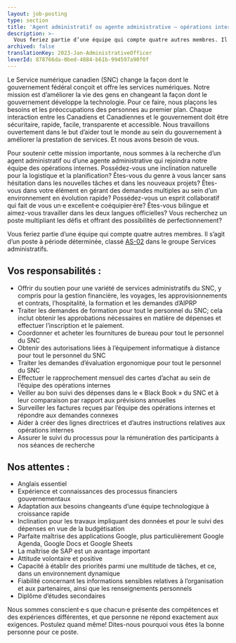 ```yaml
---
layout: job-posting
type: section
title: 'Agent administratif ou agente administrative — opérations internes'
description: >-
  Vous feriez partie d’une équipe qui compte quatre autres membres. Il s’agit d’un poste à période déterminée, classé AS-02 dans le groupe Services administratifs.
archived: false
translationKey: 2023-Jan-AdministrativeOfficer
leverId: 878766da-0bed-4884-b61b-994597a90f0f
---
```


Le Service numérique canadien (SNC) change la façon dont le gouvernement fédéral conçoit et offre les services numériques. Notre mission est d’améliorer la vie des gens en changeant la façon dont le gouvernement développe la technologie. Pour ce faire, nous plaçons les besoins et les préoccupations des personnes au premier plan. Chaque interaction entre les Canadiens et Canadiennes et le gouvernement doit être sécuritaire, rapide, facile, transparente et accessible. Nous travaillons ouvertement dans le but d’aider tout le monde au sein du gouvernement à améliorer la prestation de services. Et nous avons besoin de vous.

Pour soutenir cette mission importante, nous sommes à la recherche d’un agent administratif ou d’une agente administrative qui rejoindra notre équipe des opérations internes. Possédez-vous une inclination naturelle pour la logistique et la planification? Êtes-vous du genre à vous lancer sans hésitation dans les nouvelles tâches et dans les nouveaux projets? Êtes-vous dans votre élément en gérant des demandes multiples au sein d’un environnement en évolution rapide? Possédez-vous un esprit collaboratif qui fait de vous un·e excellent·e coéquipier·ère? Êtes-vous bilingue et aimez-vous travailler dans les deux langues officielles? Vous recherchez un poste multipliant les défis et offrant des possibilités de perfectionnement? 

Vous feriez partie d’une équipe qui compte quatre autres membres. Il s’agit d’un poste à période déterminée, classé [AS-02](https://www.tbs-sct.canada.ca/agreements-conventions/view-visualiser-fra.aspx?id=15) dans le groupe Services administratifs.

## Vos responsabilités :
- Offrir du soutien pour une variété de services administratifs du SNC, y compris pour la gestion financière, les voyages, les approvisionnements et contrats, l’hospitalité, la formation et les demandes d’AIPRP
- Traiter les demandes de formation pour tout le personnel du SNC; cela inclut obtenir les approbations nécessaires en matière de dépenses et effectuer l’inscription et le paiement. 
- Coordonner et acheter les fournitures de bureau pour tout le personnel du SNC
- Obtenir des autorisations liées à l’équipement informatique à distance pour tout le personnel du SNC
- Traiter les demandes d’évaluation ergonomique pour tout le personnel du SNC
- Effectuer le rapprochement mensuel des cartes d’achat au sein de l’équipe des opérations internes
- Veiller au bon suivi des dépenses dans le « Black Book » du SNC et à leur comparaison par rapport aux prévisions annuelles 
- Surveiller les factures reçues par l’équipe des opérations internes et répondre aux demandes connexes
- Aider à créer des lignes directrices et d’autres instructions relatives aux opérations internes
- Assurer le suivi du processus pour la rémunération des participants à nos séances de recherche

## Nos attentes :
- Anglais essentiel
- Expérience et connaissances des processus financiers gouvernementaux
- Adaptation aux besoins changeants d’une équipe technologique à croissance rapide
- Inclination pour les travaux impliquant des données et pour le suivi des dépenses en vue de la budgétisation 
- Parfaite maîtrise des applications Google, plus particulièrement Google Agenda, Google Docs et Google Sheets
- La maîtrise de SAP est un avantage important
- Attitude volontaire et positive
- Capacité à établir des priorités parmi une multitude de tâches, et ce, dans un environnement dynamique
- Fiabilité concernant les informations sensibles relatives à l’organisation et aux partenaires, ainsi que les renseignements personnels
- Diplôme d’études secondaires

Nous sommes conscient·e·s que chacun·e présente des compétences et des expériences différentes, et que personne ne répond exactement aux exigences. Postulez quand même! Dites-nous pourquoi vous êtes la bonne personne pour ce poste.

